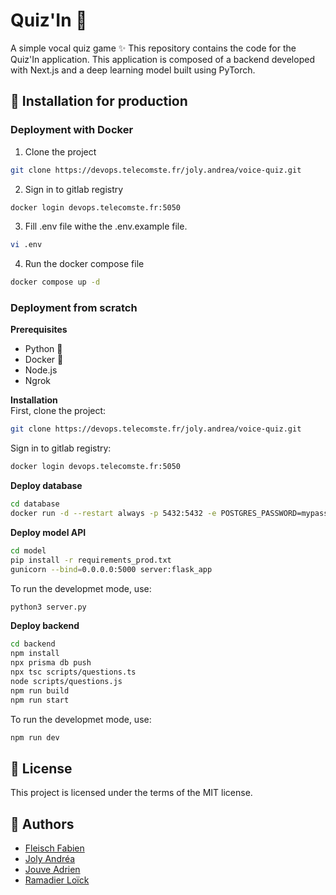 # Quiz'In :microphone:
A simple vocal quiz game :sparkles:
This repository contains the code for the Quiz'In application. This application is composed of a backend developed with Next.js and a deep learning model built using PyTorch.

## :hammer: Installation for production

### Deployment with Docker
1. Clone the project
```bash
git clone https://devops.telecomste.fr/joly.andrea/voice-quiz.git
```
2. Sign in to gitlab registry
```bash
docker login devops.telecomste.fr:5050
```
3. Fill .env file withe the .env.example file.
```bash
vi .env
```
4. Run the docker compose file
```bash
docker compose up -d
```

### Deployment from scratch

**Prerequisites**
- Python :snake:
- Docker :whale:
- Node.js
- Ngrok

**Installation**  
First, clone the project:
```bash
git clone https://devops.telecomste.fr/joly.andrea/voice-quiz.git
```

Sign in to gitlab registry:
```bash
docker login devops.telecomste.fr:5050
```

**Deploy database**
```bash
cd database
docker run -d --restart always -p 5432:5432 -e POSTGRES_PASSWORD=mypassword -v ./data:/var/lib postgresql/data quiz-in/database:latest
```

**Deploy model API**
```bash
cd model
pip install -r requirements_prod.txt
gunicorn --bind=0.0.0.0:5000 server:flask_app
```

To run the developmet mode, use:
```bash
python3 server.py
```


**Deploy backend**
```bash
cd backend
npm install
npx prisma db push
npx tsc scripts/questions.ts
node scripts/questions.js
npm run build
npm run start
```

To run the developmet mode, use:
```bash
npm run dev
```

## :memo: License
This project is licensed under the terms of the MIT license.

## :busts_in_silhouette: Authors
- [Fleisch Fabien](https://fabien-fleisch.fr/)
- [Joly Andréa](https://andrea-joly.fr)
- [Jouve Adrien]()
- [Ramadier Loïck]()
